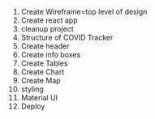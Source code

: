 
1. Create Wireframe=top level of design
2. Create react app
3. cleanup project
4. Structure of COVID Tracker
5. Create header
6. Create info boxes
7. Create Tables
8. Create Chart
9. Create Map
10. styling
11. Material UI
12. Deploy